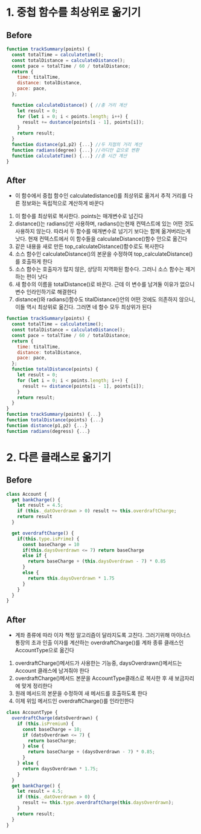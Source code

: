# 1. 중첩 함수를 최상위로 옮기기

## Before

```javascript
function trackSummary(points) {
  const totalTime = calculatetime();
  const totalDistance = calculateDistance();
  const pace = totalTime / 60 / totalDistance;
  return {
    time: titalTime,
    distance: totalDistance,
    pace: pace,
  };

  function calculateDistance() { //총 거리 계산
    let result = 0;
    for (let i = 0; i < points.length; i++) {
      result += dustance(points[i - 1], points[i]);
    }
    return result;
  }
  function distance(p1,p2) {...} //두 지점의 거리 계산
  function radians(degree) {...} //라디안 값으로 변환
  function calculateTime() {...} //총 시간 계산
}
```

## After

- 이 함수에서 중첩 함수인 calculatedistance()를 최상위로 옮겨서 추적 거리를 다른 정보와는 독립적으로 계산하게 바꾼다

1. 이 함수를 최상위로 복사한다. points는 매개변수로 넘긴다
2. distance()는 radians()만 사용하며, radians()는현재 컨텍스트에 있는 어떤 것도 사용하지 않는다. 따라서 두 함수를 매개변수로 넘기기 보다는 함께 옮겨버리는게 낫다. 현재 컨텍스트에서 이 함수들을 calculateDistance()함수 안으로 옮긴다
3. 같은 내용을 새로 만든 top_calculateDistance()함수로도 복사한다
4. 소스 함수인 calculateDistance()의 본문을 수정하여 top_calculateDistance()를 호출하게 한다
5. 소스 함수는 호출자가 많지 않은, 상당히 지역화된 함수다. 그러니 소스 함수는 제거하는 편이 낫다
6. 새 함수의 이름을 totalDistance()로 바꾼다. 근데 이 변수를 남겨둘 이유가 없으니 변수 인라인하기로 해결한다
7. distance()와 radians()함수도 titalDistance()안의 어떤 것에도 의존하지 않으니, 이들 역시 최상위로 옮긴다. 그러면 네 함수 모두 최상위가 된다

```javascript
function trackSummary(points) {
  const totalTime = calculatetime();
  const totalDistance = calculateDistance();
  const pace = totalTime / 60 / totalDistance;
  return {
    time: titalTime,
    distance: totalDistance,
    pace: pace,
  };
  function totalDistance(points) {
    let result = 0;
    for (let i = 0; i < points.length; i++) {
      result += distance(points[i - 1], points[i]);
    }
    return result;
  }
}
function trackSummary(points) {...}
function totalDistance(points) {...}
function distance(p1,p2) {...}
function radians(degress) {...}
```

# 2. 다른 클래스로 옮기기

## Before

```javascript
class Account {
  get bankCharge() {
    let result = 4.5;
    if (this._datOverdrawn > 0) result += this.overdraftCharge;
    return result
  }

  get overdraftCharge() {
    if(this.type.isPrime) {
      const baseCharge = 10
      if(this.daysOverdrawn <= 7) return baseCharge
      else if {
        return baseCharge + (this.daysOverdrawn - 7) * 0.85
      }
      else {
        return this.daysOverdrawn * 1.75
      }
    }
  }
}
```

## After

- 계좌 종류에 따라 이자 책정 알고리즘이 달라지도록 고친다. 그러기위해 마이너스 통장의 초과 인출 이자를 계산하는 overdraftCharge()를 계좌 종류 클래스인 AccountType으로 옮긴다

1. overdraftCharge()메서드가 사용한는 기능중, daysOverdrawn()메서드는 Account 클래스에 남겨줘야 한다
2. overdraftCharge()메서드 본문을 AccountType클래스로 복사한 후 새 보금자리에 맞게 정리한다
3. 원래 메서드의 본문을 수정하여 새 메서드를 호출하도록 한다
4. 이제 위임 메서드인 overdraftCharge()를 인라인한다

```javascript
class AccountType {
  overdraftCharge(datsOverdrawn) {
    if (this.isPremium) {
      const baseCharge = 10;
      if (datsOverdrawn <= 7) {
        return baseCharge;
      } else {
        return baseCharge + (daysOverdrawn - 7) * 0.85;
      }
    } else {
      return daysOverdrawn * 1.75;
    }
  }
  get bankCharge() {
    let result = 4.5;
    if (this._datOverdrawn > 0) {
      result += this.type.overdraftCharge(this.daysOverdrawn);
    }
    return result;
  }
}
```
